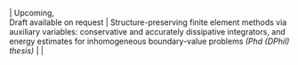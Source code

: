| Upcoming, <br> Draft available on request | Structure-preserving finite element methods via auxiliary variables: conservative and accurately dissipative integrators, and energy estimates for inhomogeneous boundary-value problems *(Phd (DPhil) thesis)* | |
